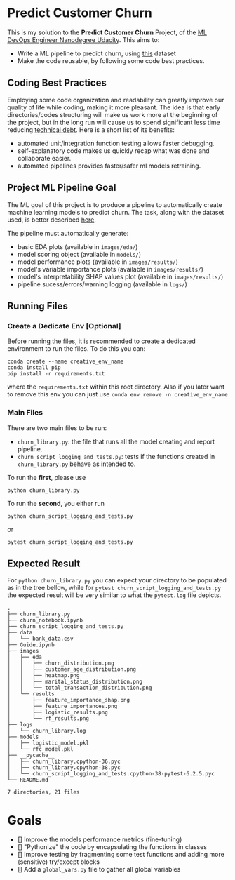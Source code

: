 # Predict Customer Churn

This is my solution to the **Predict Customer Churn** Project, of the [ML DevOps Engineer Nanodegree Udacity](https://www.udacity.com/course/machine-learning-dev-ops-engineer-nanodegree--nd0821). This aims to:

- Write a ML pipeline to predict churn, using [this](https://www.kaggle.com/sakshigoyal7/credit-card-customers/code) dataset
- Make the code reusable, by following some code best practices.

## Coding Best Practices

Employing some code organization and readability can greatly improve our quality of life while coding, making it more pleasant. The idea is that early directories/codes structuring will make us work more at the beginning of the project, but in the long run will cause us to spend significant less time reducing [technical debt](https://www.productplan.com/glossary/technical-debt/). Here is a short list of its benefits:

- automated unit/integration function testing allows faster debugging.
- self-explanatory code makes us quickly recap what was done and collaborate easier.
- automated pipelines provides faster/safer ml models retraining. 

## Project ML Pipeline Goal

The ML goal of this project is to produce a pipeline to automatically create machine learning models to predict churn. The task, along with the dataset used, is better described [here](https://www.kaggle.com/sakshigoyal7/credit-card-customers/code). 

The pipeline must automatically generate:

- basic EDA plots (available in `images/eda/`)
- model scoring object (available in `models/`)
- model performance plots (available in `images/results/`)
- model's variable importance plots (available in `images/results/`)
- model's interpretability SHAP values plot (available in `images/results/`)
- pipeline sucess/errors/warning logging (available in `logs/`)
 

## Running Files

### Create a Dedicate Env [Optional]

Before running the files, it is recommended to create a dedicated environment to run the files. To do this you can:

```
conda create --name creative_env_name
conda install pip
pip install -r requirements.txt
```

where the `requirements.txt` within this root directory. Also if you later want to remove this env you can just use `conda env remove -n creative_env_name`

### Main Files

There are two main files to be run: 

- `churn_library.py`: the file that runs all the model creating and report pipeline.
- `churn_script_logging_and_tests.py`: tests if the functions created in `churn_library.py` behave as intended to.

To run the **first**, please use

```
python churn_library.py
```

To run the **second**, you either run

```
python churn_script_logging_and_tests.py
```

or 

```
pytest churn_script_logging_and_tests.py
```

## Expected Result

For `python churn_library.py` you can expect your directory to be populated as in the tree bellow, while for `pytest churn_script_logging_and_tests.py` the expected result will be very similar to what the `pytest.log` file depicts.

```
.
├── churn_library.py
├── churn_notebook.ipynb
├── churn_script_logging_and_tests.py
├── data
│   └── bank_data.csv
├── Guide.ipynb
├── images
│   ├── eda
│   │   ├── churn_distribution.png
│   │   ├── customer_age_distribution.png
│   │   ├── heatmap.png
│   │   ├── marital_status_distribution.png
│   │   └── total_transaction_distribution.png
│   └── results
│       ├── feature_importance_shap.png
│       ├── feature_importances.png
│       ├── logistic_results.png
│       └── rf_results.png
├── logs
│   └── churn_library.log
├── models
│   ├── logistic_model.pkl
│   └── rfc_model.pkl
├── __pycache__
│   ├── churn_library.cpython-36.pyc
│   ├── churn_library.cpython-38.pyc
│   └── churn_script_logging_and_tests.cpython-38-pytest-6.2.5.pyc
└── README.md

7 directories, 21 files
```


# Goals

- [] Improve the models performance metrics (fine-tuning)
- [] "Pythonize" the code by encapsulating the functions in classes
- [] Improve testing by fragmenting some test functions and adding more (sensitive) try/except blocks
- [] Add a `global_vars.py` file to gather all global variables
